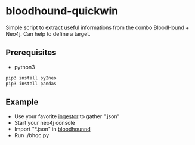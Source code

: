 # bloodhound-quickwin
Simple script to extract useful informations from the combo BloodHound + Neo4j. Can help to define a target.

## Prerequisites
- python3
```bash
pip3 install py2neo
pip3 install pandas
```
## Example
- Use your favorite [ingestor](https://github.com/fox-it/BloodHound.py) to gather ".json"
- Start your neo4j console
- Import "*.json" in [bloodhounnd](https://github.com/fox-it/BloodHound.py)
- Run ./bhqc.py
